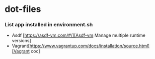 #  dot-files

### List app installed in environment.sh
* Asdf [https://asdf-vm.com/#/][Asdf-vm Manage multiple runtime
    versions]
* Vagrant[https://www.vagrantup.com/docs/installation/source.html][Vagrant
    coc]
